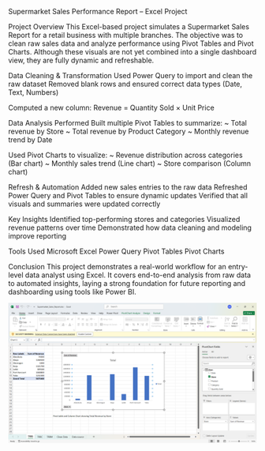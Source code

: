Supermarket Sales Performance Report – Excel Project

Project Overview
This Excel-based project simulates a Supermarket Sales Report for a retail business with multiple branches. The objective was to clean raw sales data and analyze performance using Pivot Tables and Pivot Charts. Although these visuals are not yet combined into a single dashboard view, they are fully dynamic and refreshable.

Data Cleaning & Transformation
Used Power Query to import and clean the raw dataset
Removed blank rows and ensured correct data types (Date, Text, Numbers)

Computed a new column:
Revenue = Quantity Sold × Unit Price

Data Analysis Performed
Built multiple Pivot Tables to summarize:
~ Total revenue by Store
~ Total revenue by Product Category
~ Monthly revenue trend by Date

Used Pivot Charts to visualize:
~ Revenue distribution across categories (Bar chart)
~ Monthly sales trend (Line chart)
~ Store comparison (Column chart)

Refresh & Automation
Added new sales entries to the raw data
Refreshed Power Query and Pivot Tables to ensure dynamic updates
Verified that all visuals and summaries were updated correctly

Key Insights
Identified top-performing stores and categories
Visualized revenue patterns over time
Demonstrated how data cleaning and modeling improve reporting

Tools Used
Microsoft Excel
Power Query
Pivot Tables
Pivot Charts

Conclusion
This project demonstrates a real-world workflow for an entry-level data analyst using Excel. It covers end-to-end analysis from raw data to automated insights, laying a strong foundation for future reporting and dashboarding using tools like Power BI.

[![Sales Report Screenshot](image/Sales_report_screenshot.png)](image/Sales_report_screenshot.png)



